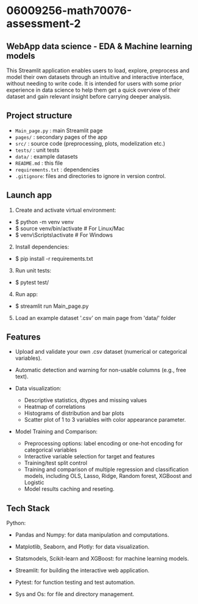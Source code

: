 # 06009256-math70076-assessment-2

## WebApp data science - EDA & Machine learning models
This Streamlit application enables users to load, explore, preprocess and model their own datasets through an intuitive and interactive interface, without needing to write code. It is intended for users with some prior experience in data science to help them get a quick overview of their dataset and gain relevant insight before carrying deeper analysis. 

## Project structure

- `Main_page.py` : main Streamlit page
- `pages/` : secondary pages of the app
- `src/` : source code (preprocessing, plots, modelization etc.)
- `tests/` : unit tests
- `data/` : example datasets
- `README.md` : this file
- `requirements.txt` : dependencies
- `.gitignore`: files and directories to ignore in version control.

## Launch app

1. Create and activate virtual environment:
- $ python -m venv venv
- $ source venv/bin/activate # For Linux/Mac
- $ venv\Scripts\activate     # For Windows

2. Install dependencies:
- $ pip install -r requirements.txt

3. Run unit tests:
- $ pytest test/

4. Run app:
- $ streamlit run Main_page.py

5. Load an example dataset '.csv' on main page from 'data/' folder


## Features
- Upload and validate your own .csv dataset (numerical or categorical variables).

- Automatic detection and warning for non-usable columns (e.g., free text).

- Data visualization:
    - Descriptive statistics, dtypes and missing values 
    - Heatmap of correlations
    - Histograms of distribution and bar plots
    - Scatter plot of 1 to 3 variables with color appearance parameter. 

- Model Training and Comparison:
    - Preprocessing options: label encoding or one-hot encoding for categorical variables
    - Interactive variable selection for target and features
    - Training/test split control 
    - Training and comparison of multiple regression and classification models, including OLS, Lasso, Ridge, Random forest, XGBoost and Logistic
    - Model results caching and reseting. 


## Tech Stack
Python:

- Pandas and Numpy: for data manipulation and computations.

- Matplotlib, Seaborn, and Plotly: for data visualization.

- Statsmodels, Scikit-learn and XGBoost: for machine learning models.

- Streamlit: for building the interactive web application.

- Pytest: for function testing and test automation.

- Sys and Os: for file and directory management.